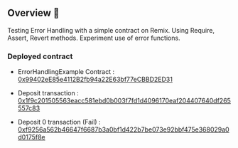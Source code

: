## Overview 📝

Testing Error Handling with a simple contract on Remix.
Using Require, Assert, Revert methods.
Experiment use of error functions.

### Deployed contract

- ErrorHandlingExample Contract : [0x99402eE85e4112B2fb94a22E63bf77eCBBD2ED31](https://sepolia.etherscan.io/address/0x99402ee85e4112b2fb94a22e63bf77ecbbd2ed31)

- Deposit transaction : [0x1f9c201505563eacc581ebd0b003f7fd1d4096170eaf204407640df265557c83](https://sepolia.etherscan.io/tx/0x1f9c201505563eacc581ebd0b003f7fd1d4096170eaf204407640df265557c83)

- Deposit 0 transaction (Fail) : [0xf9256a562b46647f6687b3a0bf1d422b7be073e92bbf475e368029a0d0175f8e](https://sepolia.etherscan.io/tx/0xf9256a562b46647f6687b3a0bf1d422b7be073e92bbf475e368029a0d0175f8e)
